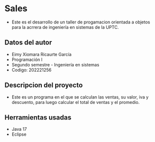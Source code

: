 # Sales
+ Este es el desarrollo de un taller de progamacion orientada a objetos para la acrrera de ingeniería en sistemas de la UPTC.

## Datos del autor
+ Eimy Xiomara Ricaurte García
+ Programación I
+ Segundo semestre - Ingeniería en sistemas
+ Codigo: 202221256
## Descripcion del proyecto
+ Este es un programa en el que se calculan las ventas, su valor, iva y descuento, para luego calcular el total de ventas y el promedio.

## Herramientas usadas
+ Java 17
+ Eclipse
